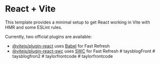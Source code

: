 # React + Vite

This template provides a minimal setup to get React working in Vite with HMR and some ESLint rules.

Currently, two official plugins are available:

- [@vitejs/plugin-react](https://github.com/vitejs/vite-plugin-react/blob/main/packages/plugin-react/README.md) uses [Babel](https://babeljs.io/) for Fast Refresh
- [@vitejs/plugin-react-swc](https://github.com/vitejs/vite-plugin-react-swc) uses [SWC](https://swc.rs/) for Fast Refresh
#   t a y s b l o g F r o n t  
 #   t a y s b l o g f r o n 2  
 #   t a y l o r f r o n t c o d e  
 #   t a y l o r f r o n t c o d e  
 